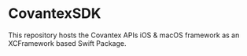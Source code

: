 # CovantexSDK
This repository hosts the Covantex APIs iOS &amp; macOS framework as an XCFramework based Swift Package.
